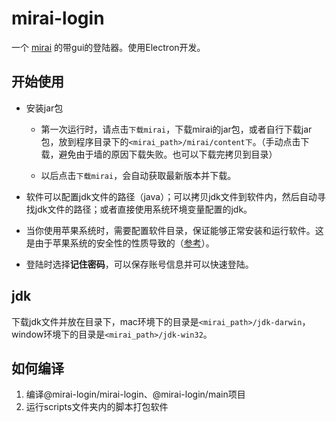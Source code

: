 # mirai-login

一个 [mirai](https://github.com/mamoe/mirai) 的带gui的登陆器。使用Electron开发。

## 开始使用

* 安装jar包

  * 第一次运行时，请点击`下载mirai`，下载mirai的jar包，或者自行下载jar包，放到程序目录下的`<mirai_path>/mirai/content下`。（手动点击下载，避免由于墙的原因下载失败。也可以下载完拷贝到目录）

  * 以后点击`下载mirai`，会自动获取最新版本并下载。
  
* 软件可以配置jdk文件的路径（java）；可以拷贝jdk文件到软件内，然后自动寻找jdk文件的路径；或者直接使用系统环境变量配置的jdk。

* 当你使用苹果系统时，需要配置软件目录，保证能够正常安装和运行软件。这是由于苹果系统的安全性的性质导致的（[参考](https://discuss.as3lang.org/t/nativepath-points-to-private-var-folders-on-osx-after-download-instead-of-users-username-why/1679)）。

* 登陆时选择**记住密码**，可以保存账号信息并可以快速登陆。

## jdk

下载jdk文件并放在目录下，mac环境下的目录是`<mirai_path>/jdk-darwin`，window环境下的目录是`<mirai_path>/jdk-win32`。

## 如何编译

1. 编译@mirai-login/mirai-login、@mirai-login/main项目
2. 运行scripts文件夹内的脚本打包软件
